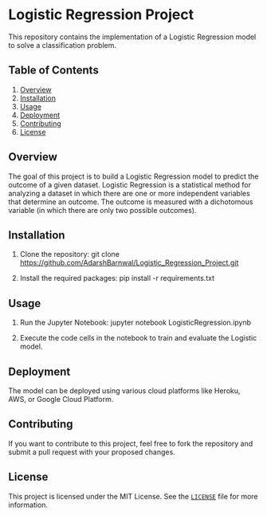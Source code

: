 # Logistic Regression Project

This repository contains the implementation of a Logistic Regression model to solve a classification problem.

## Table of Contents
1. [Overview](#overview)
2. [Installation](#installation)
3. [Usage](#usage)
4. [Deployment](#deployment)
5. [Contributing](#contributing)
6. [License](#license)

## Overview

The goal of this project is to build a Logistic Regression model to predict the outcome of a given dataset. Logistic Regression is a statistical method for analyzing a dataset in which there are one or more independent variables that determine an outcome. The outcome is measured with a dichotomous variable (in which there are only two possible outcomes).

## Installation

1. Clone the repository: git clone https://github.com/AdarshBarnwal/Logistic_Regression_Project.git


2. Install the required packages: pip install -r requirements.txt


## Usage

1. Run the Jupyter Notebook: jupyter notebook LogisticRegression.ipynb


2. Execute the code cells in the notebook to train and evaluate the Logistic model.

## Deployment

The model can be deployed using various cloud platforms like Heroku, AWS, or Google Cloud Platform.
## Contributing

If you want to contribute to this project, feel free to fork the repository and submit a pull request with your proposed changes.

## License

This project is licensed under the MIT License. See the [`LICENSE`](LICENSE) file for more information.




